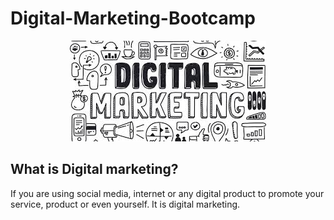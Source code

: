 # Digital-Marketing-Bootcamp
<center><img src ="https://github.com/NishitaErvantikar9/Digital-Marketing-Bootcamp/blob/main/RESOURCES/Images/images.jpg"></center>

## What is Digital marketing?
If you are using social media, internet or any digital product to promote your service, product or even yourself. It is digital marketing. 

